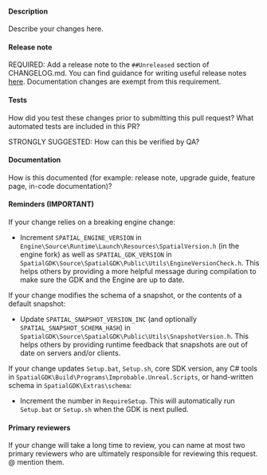 #### Description
Describe your changes here.

#### Release note
REQUIRED: Add a release note to the `##Unreleased` section of CHANGELOG.md. You can find guidance for writing useful release notes [here](../SpatialGDK/Extras/internal-documentation/how-to-write-good-release-notes.md). Documentation changes are exempt from this requirement.

#### Tests
How did you test these changes prior to submitting this pull request?
What automated tests are included in this PR?

STRONGLY SUGGESTED: How can this be verified by QA?

#### Documentation
How is this documented (for example: release note, upgrade guide, feature page, in-code documentation)?

#### Reminders (IMPORTANT)
If your change relies on a breaking engine change:
* Increment `SPATIAL_ENGINE_VERSION` in `Engine\Source\Runtime\Launch\Resources\SpatialVersion.h` (in the engine fork) as well as `SPATIAL_GDK_VERSION` in `SpatialGDK\Source\SpatialGDK\Public\Utils\EngineVersionCheck.h`. This helps others by providing a more helpful message during compilation to make sure the GDK and the Engine are up to date.

If your change modifies the schema of a snapshot, or the contents of a default snapshot:
* Update `SPATIAL_SNAPSHOT_VERSION_INC` (and optionally `SPATIAL_SNAPSHOT_SCHEMA_HASH`) in `SpatialGDK\Source\SpatialGDK\Public\Utils\SnapshotVersion.h`. This helps others by providing runtime feedback that snapshots are out of date on servers and/or clients.

If your change updates `Setup.bat`, `Setup.sh`, core SDK version, any C# tools in `SpatialGDK\Build\Programs\Improbable.Unreal.Scripts`, or hand-written schema in `SpatialGDK\Extras\schema`:
* Increment the number in `RequireSetup`. This will automatically run `Setup.bat` or `Setup.sh` when the GDK is next pulled.

#### Primary reviewers
If your change will take a long time to review, you can name at most two primary reviewers who are ultimately responsible for reviewing this request. @ mention them.
